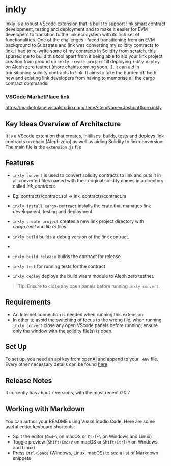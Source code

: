 # inkly

Inkly is a robust VScode extension that is built to support !ink smart contract development, testing and deployment and to make it easier for EVM developers to transition to the !ink ecosystem with its rich set of functionalities. One of the challenges I faced transitioning from an EVM background to Substrate and !ink was converting my solidity contracts to !ink. I had to re-write some of my contracts in Solidity from scratch, this spurred me to build this tool apart from it being able to aid your !ink project creation from ground up `inkly create project` till deploying `inkly deploy` on Aleph zero testnet (more chains coming soon...), it can aid in transitioning solidity contracts to !ink. It aims to take the burden off both new and existing !ink developers from having to memorise all the cargo contract commands.

### VSCode MarketPlace link
https://marketplace.visualstudio.com/items?itemName=JoshuaOkoro.inkly

## Key Ideas Overview of Architecture
It is a VScode extention that creates, initilises, builds, tests and deploys !ink contracts on chain (Aleph zero) as well as aiding Solidity to !ink conversion. The main file is the `extension.js` file 
  
## Features

* `inkly convert` is used to convert solidity contracts to !ink and puts it in all converted files named with their original solidity names in a directory called _ink_contracts_
* Eg:      contracts/contract.sol -> ink_contracts/contract.rs
  
* `inkly install cargo-contract` installs the crate that manages !ink development, testing and deployment.
  
* `inkly create project` creates a new !ink project directory with _cargo.toml_ and _lib.rs_ files.
  
* `inkly build` builds a debug version of the !ink contract.
* 
* `inkly build release` builds the contract for release.
  
* `inkly test` for running tests for the contract
  
* `inkly deploy` deploys the build wasm module to Aleph zero testnet.
   
> Tip: Ensure to close any open panels before running `inkly convert`. 

## Requirements

* An Internet connection is needed when running this extension.   
* In other to avoid the switching of focus to the wrong file, when running `inkly convert` close any open VScode panels before running, ensure only the window with the solidity file(s) is open.

## Set Up  
To set up, you need an api key from [openAI](https://openai.com) and append to your `.env` file.
Every other necessary details can be found [here](https://platform.openai.com/docs/guides/text-generation/completions-api)

## Release Notes

It currently has about 7 versions, with the most recent _0.0.7_ 

## Working with Markdown

You can author your README using Visual Studio Code.  Here are some useful editor keyboard shortcuts:

* Split the editor (`Cmd+\` on macOS or `Ctrl+\` on Windows and Linux)
* Toggle preview (`Shift+Cmd+V` on macOS or `Shift+Ctrl+V` on Windows and Linux)
* Press `Ctrl+Space` (Windows, Linux, macOS) to see a list of Markdown snippets
